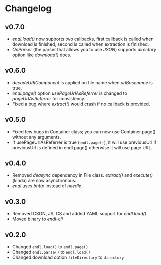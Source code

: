 # Changelog

## v0.7.0

* *endl.load()* now supports two callbacks, first callback is called when download is finished, second is called when extraction is finished.
* *OnParser* (the parser that allows you to use *JSON*) supports *directory* option like *download()* does.

## v0.6.0

* *decodeURIComponent* is applied on file name when *urlBasename* is true.
* *endl.page()* option *usePageUrlAsReferrer* is changed to *pageUrlAsReferrer* for consistency.
* Fixed a bug where *extract()* would crash if no callback is provided.

## v0.5.0

* Fixed few bugs in Container class; you can now use Container.page() without any arguments.
* If usePageUrlAsReferrer is true (`endl.page()`), it will use previousUrl if previousUrl is defined in endl.page() otherwise it will use page URL.

## v0.4.0

* Removed *deasync* dependency in File class. *extract()* and *execute()* (kinda) are now asynchronous.
* *endl* uses *bhttp* instead of *needle*.

## v0.3.0

* Removed CSON, JS, CS and added YAML support for *endl.load()*
* Moved binary to *endl-cli*

## v0.2.0

* Changed `endl.load()` to `endl.page()`
* Changed `endl.parse()` to `endl.load()`
* Changed download option `fileDirectory` to `directory`
